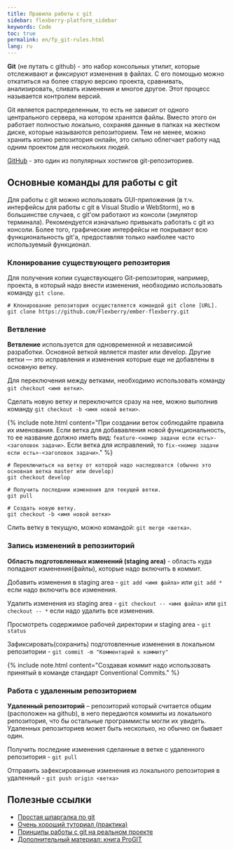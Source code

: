 ```yaml
---
title: Правила работы с git
sidebar: flexberry-platform_sidebar
keywords: Code
toc: true
permalink: en/fp_git-rules.html
lang: ru
---
```


**Git** (не путать с github) - это набор консольных утилит, которые отслеживают и фиксируют изменения в файлах. С его помощью можно откатиться на более старую версию проекта, сравнивать, анализировать, сливать изменения и многое другое. Этот процесс называется контролем версий.

Git является распределенным, то есть не зависит от одного центрального сервера, на котором хранятся файлы. Вместо этого он работает полностью локально, сохраняя данные в папках на жестком диске, которые называются репозиторием. Тем не менее, можно хранить копию репозитория онлайн, это сильно облегчает работу над одним проектом для нескольких людей.

[GitHub](https://github.com/) - это один из популярных хостингов git-репозиториев.

## Основные команды для работы с git

Для работы с git можно использовать GUI-приложения (в т.ч. интерфейсы для работы с git в Visual Studio и WebStorm), но в большинстве случаев, с git'ом работают из консоли (эмулятор терминала).
Рекомендуется изначально привыкать работать с git из консоли. Более того, графические интерфейсы не покрывают всю функциональность git'а, предоставляя только наиболее часто используемый функционал.

### Клонирование существующего репозитория

Для получения копии существующего Git-репозитория, например, проекта, в который надо внести изменения, необходимо использовать команду `git clone`.

```
# Клонирование репозитория осуществляется командой git clone [URL].
git clone https://github.com/Flexberry/ember-flexberry.git
```

### Ветвление

**Ветвление** используется для одновременной и независимой разработки. Основной веткой является master или develop. Другие ветки — это исправления и изменения которые еще не добавлены в основную ветку.

Для переключения между ветками, необходимо использовать команду `git checkout <имя ветки>`.

Сделать новую ветку и переключится сразу на нее, можно выполнив команду `git checkout -b <имя новой ветки>`.

{% include note.html content="При создании веток соблюдайте правила их именования. Если ветка для добававления новой функциональность, то ее название должно иметь вид: `feature-<номер задачи если есть>-<заголовок задачи>`. Если ветка для исправлений, то `fix-<номер задачи если есть>-<заголовок задачи>`." %}

```
# Переключиться на ветку от которой надо наследоватся (обычно это основная ветка master или develop)
git checkout develop

# Получить последнии изменения для текущей ветки.
git pull

# Создать новую ветку.
git checkout -b <имя новой ветки>
```

Слить ветку в текущую, можно командой: `git merge <ветка>`.

### Запись изменений в репозииторий

**Область подготовленных изменений (staging area)** - область куда попадают изменения(файлы), которые надо включить в коммит.

Добавить изменения в staging area - `git add <имя файла>` или `git add *` если надо включить все изменения.

Удалить изменения из staging area - `git checkout -- <имя файла>` или `git checkout -- *` если надо удалить все изменения.

Просмотреть содержимое рабочей директории и staging area - `git status`

Зафиксировать(сохранить) подготовленные изменения в локальном репозитории - `git commit -m "Комментарий к коммиту"`

{% include note.html content="Создавая коммит надо использовать принятый в команде стандарт Conventional Commits." %}

### Работа с удаленным репозиторием

**Удаленный репозиторий** – репозиторий который считается общим (расположен на github), в него передаются коммиты из локального репозитория, что бы остальные программисты могли их увидеть. Удаленных репозиториев может быть несколько, но обычно он бывает один.

Получить последние изменения сделанные в ветке с удаленного репозитория - `git pull`

Отправить зафексированные изменения из локального репозитория в удаленный - `git push origin <ветка>`

## Полезные ссылки

* [Простая шпаргалка по git](http://rogerdudler.github.io/git-guide/index.ru.html)
* [Очень хороший туториал (практика)](https://try.github.io)
* [Принципы работы с git на реальном проекте](http://habrahabr.ru/post/106912/)
* [Дополнительный материал: книга ProGIT](https://git-scm.com/book/ru/v2)
